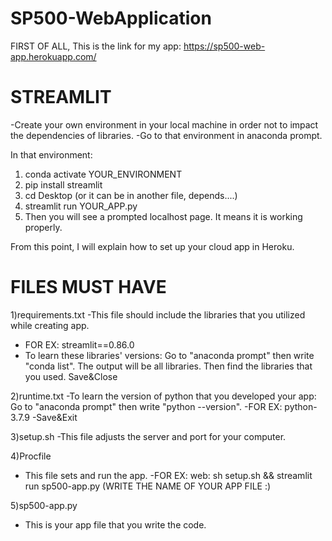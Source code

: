 # SP500-WebApplication

FIRST OF ALL, This is the link for my app: https://sp500-web-app.herokuapp.com/


STREAMLIT
==============
-Create your own environment in your local machine in order not to impact the dependencies of libraries.
-Go to that environment in anaconda prompt.

In that environment:
  1) conda activate YOUR_ENVIRONMENT
  2) pip install streamlit
  3) cd Desktop (or it can be in another file, depends....)
  4) streamlit run YOUR_APP.py
  5) Then you will see a prompted localhost page. It means it is working properly.


From this point, I will explain how to set up your cloud app in Heroku.




FILES MUST HAVE
===============
1)requirements.txt
  -This file should include the libraries that you utilized while creating app.
  - FOR EX: streamlit==0.86.0
  - To learn these libraries' versions: Go to "anaconda prompt" then write "conda list". The output will be all libraries. Then find the libraries that you used. Save&Close

2)runtime.txt
  -To learn the version of python that you developed your app: Go to "anaconda prompt" then write "python --version".
  -FOR EX: python-3.7.9
  -Save&Exit

3)setup.sh
  -This file adjusts the server and port for your computer.
  
4)Procfile
  - This file sets and run the app.
  -FOR EX: web: sh setup.sh && streamlit run sp500-app.py (WRITE THE NAME OF YOUR APP FILE :)
  
5)sp500-app.py
  - This is your app file that you write the code.
  
